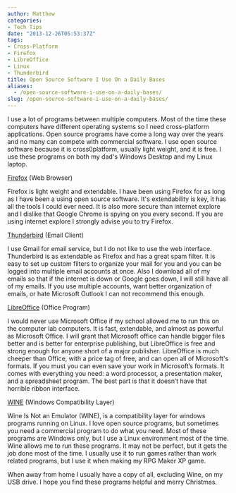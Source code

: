 ```yaml
---
author: Matthew
categories:
- Tech Tips
date: "2013-12-26T05:53:37Z"
tags:
- Cross-Platform
- Firefox
- LibreOffice
- Linux
- Thunderbird
title: Open Source Software I Use On a Daily Bases
aliases:
  - /open-source-software-i-use-on-a-daily-bases/
slug: /open-source-software-i-use-on-a-daily-bases/
---
```


I use a lot of programs between multiple computers. Most of the time these computers have different operating systems so I need cross-platform applications. Open source programs have come a long way over the years and no many can compete with commercial software. I use open source software because it is cross0platform, usually light weight, and it is free. I use these programs on both my dad's Windows Desktop and my Linux laptop.

[Firefox](http://www.mozilla.org/en-US/firefox/new/) (Web Browser)

Firefox is light weight and extendable. I have been using Firefox for as long as I have been a using open source software. It's extendability is key, it has all the tools I could ever need. It is also more secure than internet explore and I dislike that Google Chrome is spying on you every second. If you are using internet explore I strongly advise you to try Firefox.

[Thunderbird](http://www.mozilla.org/en-US/thunderbird/) (Email Client)

I use Gmail for email service, but I do not like to use the web interface. Thunderbird is as extendable as Firefox and has a great spam filter. It is easy to set up custom filters to organize your mail for you and you can be logged into multiple email accounts at once. Also I download all of my emails so that if the internet is down or Google goes down, I will still have all of my emails. If you use multiple accounts, want better organization of emails, or hate Microsoft Outlook I can not recommend this enough.

[LibreOffice](http://www.libreoffice.org/) (Office Program)

I would never use Microsoft Office if my school allowed me to run this on the computer lab computers. It is fast, extendable, and almost as powerful as Microsoft Office. I will grant that Microsoft office can handle bigger files better and is better for enterprise publishing, but LibreOffice is free and strong enough for anyone short of a major publisher. LibreOffice is much cheeper than Office, with a price tag of free, and can open all of Microsoft's formats. If you must you can even save your work in Microsoft’s formats. It comes with everything you need: a word processor, a presentation maker, and a spreadsheet program. The best part is that it doesn’t have that horrible ribbon interface.

[WINE](http://www.winehq.org/) (Windows Compatibility Layer)

Wine Is Not an Emulator (WINE), is a compatibility layer for windows programs running on Linux. I love open source programs, but sometimes you need a commercial program to do what you need. Most of these programs are Windows only, but I use a Linux environment most of the time. Wine allows me to run these programs. It may not be perfect, but it gets the job done most of the time. I usually use it to run games rather than work related programs, but I use it when making my RPG Maker XP game.

When away from home I usually have a copy of all, excluding Wine, on my USB drive. I hope you find these programs helpful and merry Christmas.